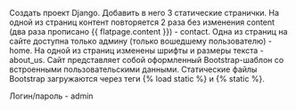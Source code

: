 Создать проект Django.
Добавить в него 3 статические странички.
На одной из страниц контент повторяется 2 раза без изменения content (два раза прописано {{ flatpage.content }}) - contact.
Одна из страниц на сайте доступна только админу (только вошедшему пользователю) - home.
На одной из страниц изменены шрифты и размеры текста - about_us.
Сайт представляет собой оформленный Bootstrap-шаблон со встроенными пользовательскими данными.
Статические файлы Bootstrap загружаются через теги {% load static %} и {% static %}.

Логин/пароль - admin
